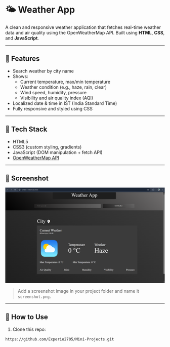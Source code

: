 # 🌤️ Weather App

A clean and responsive weather application that fetches real-time weather data and air quality using the OpenWeatherMap API. Built using **HTML**, **CSS**, and **JavaScript**.

---

## 🚀 Features

- Search weather by city name
- Shows:
  - Current temperature, max/min temperature
  - Weather condition (e.g., haze, rain, clear)
  - Wind speed, humidity, pressure
  - Visibility and air quality index (AQI)
- Localized date & time in IST (India Standard Time)
- Fully responsive and styled using CSS

---

## 🔧 Tech Stack

- HTML5
- CSS3 (custom styling, gradients)
- JavaScript (DOM manipulation + fetch API)
- [OpenWeatherMap API](https://openweathermap.org/)

---

## 📸 Screenshot

![Weather App Screenshot](screenshot.png)

> Add a screenshot image in your project folder and name it `screenshot.png`.

---

## 🔑 How to Use

1. Clone this repo:
```bash
https://github.com/Experio2705/Mini-Projects.git
